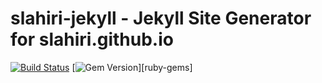 # slahiri-jekyll - Jekyll Site Generator for slahiri.github.io

[![Build Status](https://travis-ci.org/slahiri/slahiri-jekyll.svg?branch=master)](https://travis-ci.org/slahiri/slahiri-jekyll) [![Gem Version](https://img.shields.io/gem/v/jekyll.svg)][ruby-gems]